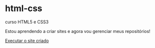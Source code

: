 # html-css
 curso HTML5  e CSS3

 Estou aprendendo a criar sites e agora vou gerenciar meus repositórios!

<a href="https://andrenunesborges.github.io/html-css/exercicios/desafio10/android.html">Executar o site criado</a>

